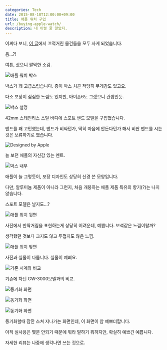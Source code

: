 ```yaml
---
categories: Tech
date: 2015-08-18T12:00:00+09:00
title: 애플 워치 구입
url: /buying-apple-watch/
description: 내 이럴 줄 알았지.
---
```


어쩌다 보니, [이 글](https://blog.niceb5y.net/thought-of-iphone6-and-apple-watch/)에서 끄적거린 물건들을 모두 사게 되었습니다.

음...?!

여튼, 샀으니 짤막한 소감.

![애플 워치 박스](01.jpg)

박스가 꽤 고급스럽습니다. 종이 박스 치곤 적당히 무게감도 있고요.

다소 포장이 심심한 느낌도 있지만, 아이폰6도 그랬으니 컨셉인듯.

![박스 설명](02.jpg)

42mm 스테인리스 스틸 바디에 스포트 밴드 모델을 구입했습니다.

밴드를 꽤 고민했는데, 밴드가 비싸던가, 딱히 마음에 안든다던가 해서 비싼 밴드를 시는 것은 보류하기로 했습니다.

![Designed by Apple](03.jpg)

늘 보던 애플의 자신감 있는 멘트.

![박스 내부](04.jpg)

애플이 늘 그렇듯이, 포장 디자인도 상당히 신경 쓴 모양입니다.

다만, 알루미늄 제품이 아니라 그런지, 처음 개봉하는 애플 제품 특유의 향기(?)는 나지 않습니다.

스포트 모델은 날지도...?

![애플 워치 뒷면](05.jpg)

사진에서 반짝거림을 표현하는게 상당히 어려운데, 예쁩니다. 보석같은 느낌이랄까?

생각했던 것보다 크지도 않고 두껍지도 않은 느낌.

![애플 워치 앞면](06.jpg)

사진과 실물이 다릅니다. 실물이 예뻐요.

![기존 시계와 비교](07.jpg)

기존에 차던 GW-3000모델과의 비교.

![동기화 화면](08.jpg)

![동기화 화면](09.jpg)

![동기화 화면](10.jpg)

동기화할때 잠깐 스쳐 지나가는 화면인데, 이 화면이 참 예쁘더랍니다.

아직 실사용은 몇분 안되기 때문에 뭐라 말하기 뭐하지만, 확실히 예쁘긴 예쁩니다.

자세한 리뷰는 나중에 생각나면 쓰는 것으로.
